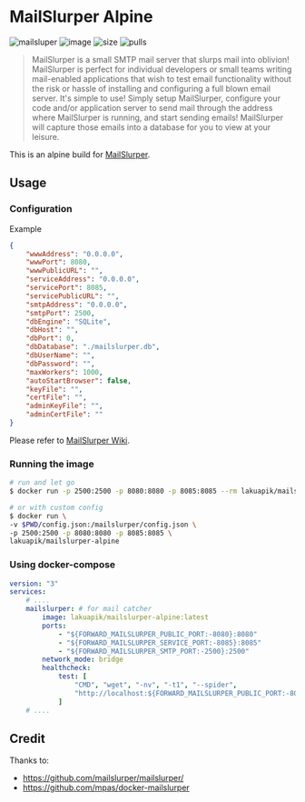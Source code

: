 # MailSlurper Alpine

![mailsluper](https://img.shields.io/badge/mailslurper%20version-1.14.1-blue)
![image](https://img.shields.io/docker/v/lakuapik/mailslurper-alpine?label=docker%20image%20version&sort=semver)
![size](https://img.shields.io/docker/image-size/lakuapik/mailslurper-alpine?sort=semver&label=docker%20image%20size)
![pulls](https://img.shields.io/docker/pulls/lakuapik/mailslurper-alpine)

> MailSlurper is a small SMTP mail server that slurps mail into oblivion! MailSlurper is perfect for individual developers or small teams writing mail-enabled applications that wish to test email functionality without the risk or hassle of installing and configuring a full blown email server. It's simple to use! Simply setup MailSlurper, configure your code and/or application server to send mail through the address where MailSlurper is running, and start sending emails! MailSlurper will capture those emails into a database for you to view at your leisure.

This is an alpine build for [MailSlurper](https://github.com/mailslurper/mailslurper).

## Usage

### Configuration

Example

```json
{
    "wwwAddress": "0.0.0.0",
    "wwwPort": 8080,
    "wwwPublicURL": "",
    "serviceAddress": "0.0.0.0",
    "servicePort": 8085,
    "servicePublicURL": "",
    "smtpAddress": "0.0.0.0",
    "smtpPort": 2500,
    "dbEngine": "SQLite",
    "dbHost": "",
    "dbPort": 0,
    "dbDatabase": "./mailslurper.db",
    "dbUserName": "",
    "dbPassword": "",
    "maxWorkers": 1000,
    "autoStartBrowser": false,
    "keyFile": "",
    "certFile": "",
    "adminKeyFile": "",
    "adminCertFile": ""
}
```

Please refer to [MailSlurper Wiki](https://github.com/mailslurper/mailslurper/wiki).

### Running the image

```sh
# run and let go
$ docker run -p 2500:2500 -p 8080:8080 -p 8085:8085 --rm lakuapik/mailslurper-alpine

# or with custom config
$ docker run \
-v $PWD/config.json:/mailslurper/config.json \
-p 2500:2500 -p 8080:8080 -p 8085:8085 \
lakuapik/mailslurper-alpine
```

### Using docker-compose

```yml
version: "3"
services:
    # ....
    mailslurper: # for mail catcher
        image: lakuapik/mailslurper-alpine:latest
        ports:
            - "${FORWARD_MAILSLURPER_PUBLIC_PORT:-8080}:8080"
            - "${FORWARD_MAILSLURPER_SERVICE_PORT:-8085}:8085"
            - "${FORWARD_MAILSLURPER_SMTP_PORT:-2500}:2500"
        network_mode: bridge
        healthcheck:
            test: [
                "CMD", "wget", "-nv", "-t1", "--spider",
                "http://localhost:${FORWARD_MAILSLURPER_PUBLIC_PORT:-8080}"
            ]
    # ....
```

## Credit

Thanks to:
- https://github.com/mailslurper/mailslurper/
- https://github.com/mpas/docker-mailslurper